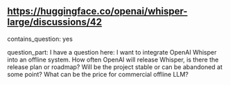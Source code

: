 ## https://huggingface.co/openai/whisper-large/discussions/42

contains_question: yes

question_part: I have a question here: I want to integrate OpenAI Whisper into an offline system. How often OpenAI will release Whisper, is there the release plan or roadmap? Will be the project stable or can be abandoned at some point? What can be the price for commercial offline LLM?